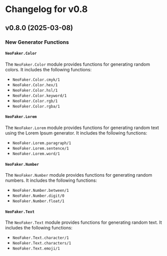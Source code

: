 # Changelog for v0.8

## v0.8.0 (2025-03-08)

### New Generator Functions

#### `NeoFaker.Color`

The `NeoFaker.Color` module provides functions for generating random colors. It includes the
following functions:

- `NeoFaker.Color.cmyk/1`
- `NeoFaker.Color.hex/1`
- `NeoFaker.Color.hsl/1`
- `NeoFaker.Color.keyword/1`
- `NeoFaker.Color.rgb/1`
- `NeoFaker.Color.rgba/1`

#### `NeoFaker.Lorem`

The `NeoFaker.Lorem` module provides functions for generating random text using the Lorem Ipsum
generator. It includes the following functions:

- `NeoFaker.Lorem.paragraph/1`
- `NeoFaker.Lorem.sentence/1`
- `NeoFaker.Lorem.word/1`

#### `NeoFaker.Number`

The `NeoFaker.Number` module provides functions for generating random numbers. It includes the
following functions:

- `NeoFaker.Number.between/1`
- `NeoFaker.Number.digit/0`
- `NeoFaker.Number.float/1`

#### `NeoFaker.Text`

The `NeoFaker.Text` module provides functions for generating random text. It includes the
following functions:

- `NeoFaker.Text.character/1`
- `NeoFaker.Text.characters/1`
- `NeoFaker.Text.emoji/1`
